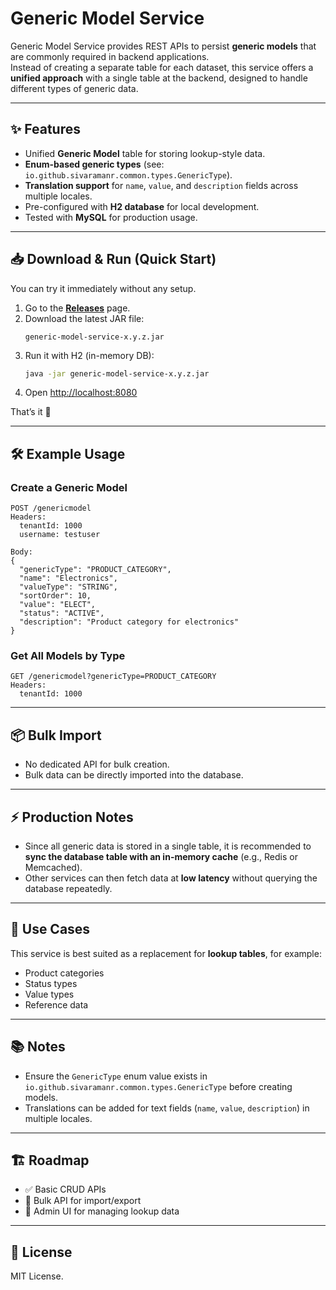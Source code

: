 # Generic Model Service

Generic Model Service provides REST APIs to persist **generic models** that are commonly required in backend applications.  
Instead of creating a separate table for each dataset, this service offers a **unified approach** with a single table at the backend, designed to handle different types of generic data.

---

## ✨ Features
- Unified **Generic Model** table for storing lookup-style data.
- **Enum-based generic types** (see: `io.github.sivaramanr.common.types.GenericType`).
- **Translation support** for `name`, `value`, and `description` fields across multiple locales.
- Pre-configured with **H2 database** for local development.
- Tested with **MySQL** for production usage.

---

## 📥 Download & Run (Quick Start)

You can try it immediately without any setup.

1. Go to the [**Releases**](../../releases) page.
2. Download the latest JAR file:
   ```
   generic-model-service-x.y.z.jar
   ```  
3. Run it with H2 (in-memory DB):
   ```bash
   java -jar generic-model-service-x.y.z.jar
   ```  
4. Open [http://localhost:8080](http://localhost:8080)

That’s it 🚀

---

## 🛠 Example Usage

### Create a Generic Model
```http
POST /genericmodel
Headers:
  tenantId: 1000
  username: testuser

Body:
{
  "genericType": "PRODUCT_CATEGORY",
  "name": "Electronics",
  "valueType": "STRING",
  "sortOrder": 10,
  "value": "ELECT",
  "status": "ACTIVE",
  "description": "Product category for electronics"
}
```

### Get All Models by Type
```http
GET /genericmodel?genericType=PRODUCT_CATEGORY
Headers:
  tenantId: 1000
```

---

## 📦 Bulk Import
- No dedicated API for bulk creation.
- Bulk data can be directly imported into the database.

---

## ⚡ Production Notes
- Since all generic data is stored in a single table, it is recommended to **sync the database table with an in-memory cache** (e.g., Redis or Memcached).
- Other services can then fetch data at **low latency** without querying the database repeatedly.

---

## 🔄 Use Cases
This service is best suited as a replacement for **lookup tables**, for example:
- Product categories
- Status types
- Value types
- Reference data

---

## 📚 Notes
- Ensure the `GenericType` enum value exists in `io.github.sivaramanr.common.types.GenericType` before creating models.
- Translations can be added for text fields (`name`, `value`, `description`) in multiple locales.

---

## 🏗 Roadmap
- ✅ Basic CRUD APIs
- 🔲 Bulk API for import/export
- 🔲 Admin UI for managing lookup data

---

## 📜 License
MIT License.  

